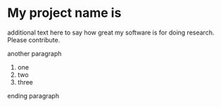 # My project name is 

additional text here to say how great my software is for doing research. Please contribute. 

another paragraph

1. one
2. two
3. three

ending paragraph 
